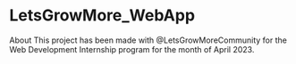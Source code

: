 # LetsGrowMore_WebApp
About This project has been made with @LetsGrowMoreCommunity for the Web Development Internship program for the month of April 2023.
